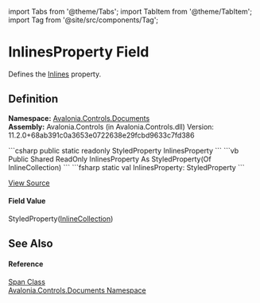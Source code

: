 import Tabs from '@theme/Tabs'; 
import TabItem from '@theme/TabItem'; 
import Tag from '@site/src/components/Tag'; 

# InlinesProperty Field


Defines the <a href="P_Avalonia_Controls_Documents_Span_Inlines">Inlines</a> property.



## Definition
**Namespace:** <a href="N_Avalonia_Controls_Documents">Avalonia.Controls.Documents</a>  
**Assembly:** Avalonia.Controls (in Avalonia.Controls.dll) Version: 11.2.0+68ab391c0a3653e0722638e29fcbd9633c7fd386

<Tabs groupId="api-code-preview">
<TabItem value="csharp" label="C#">
```csharp
public static readonly StyledProperty<InlineCollection> InlinesProperty
```
</TabItem>
<TabItem value="vb" label="VB">
```vb
Public Shared ReadOnly InlinesProperty As StyledProperty(Of InlineCollection)
```
</TabItem>
<TabItem value="fsharp" label="F#">
```fsharp
static val InlinesProperty: StyledProperty<InlineCollection>
```
</TabItem>
</Tabs>



<a href="https://github.com/AvaloniaUI/Avalonia/tree/master/srcAvalonia.Controls/Documents/Span.cs" title="View the source code">View Source</a>



#### Field Value
StyledProperty(<a href="T_Avalonia_Controls_Documents_InlineCollection">InlineCollection</a>)

## See Also


#### Reference
<a href="T_Avalonia_Controls_Documents_Span">Span Class</a>  
<a href="N_Avalonia_Controls_Documents">Avalonia.Controls.Documents Namespace</a>  
